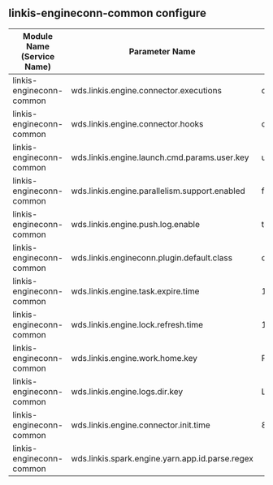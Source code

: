 ## linkis-engineconn-common configure


| Module Name (Service Name) | Parameter Name | Default Value | Description |Used|
| -------- | -------- | ----- |----- |  -----   |
|linkis-engineconn-common|wds.linkis.engine.connector.executions|org.apache.linkis.engineconn.computation.executor.execute.ComputationEngineConnExecution|connector.executions|
|linkis-engineconn-common|wds.linkis.engine.connector.hooks |org.apache.linkis.engineconn.computation.executor.hook.ComputationEngineConnHook |engine.connector.hooks|
|linkis-engineconn-common|wds.linkis.engine.launch.cmd.params.user.key|user|user.key|
|linkis-engineconn-common|wds.linkis.engine.parallelism.support.enabled| false|support.enabled |
|linkis-engineconn-common|wds.linkis.engine.push.log.enable|true |log.enable|
|linkis-engineconn-common|wds.linkis.engineconn.plugin.default.class| org.apache.linkis.engineplugin.hive.HiveEngineConnPlugin|plugin.default.class  |
|linkis-engineconn-common|wds.linkis.engine.task.expire.time|1000 * 3600 * 24| task.expire.time|
|linkis-engineconn-common|wds.linkis.engine.lock.refresh.time| 1000 * 60 * 3 |lock.refresh.time|
|linkis-engineconn-common|wds.linkis.engine.work.home.key| PWD |work.home.key |
|linkis-engineconn-common|wds.linkis.engine.logs.dir.key|LOG_DIRS|logs.dir.key|
|linkis-engineconn-common|wds.linkis.engine.connector.init.time|8m|init.time|
|linkis-engineconn-common|wds.linkis.spark.engine.yarn.app.id.parse.regex| | parse.regex |

